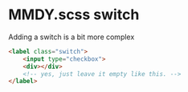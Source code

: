 # MMDY.scss switch
Adding a switch is a bit more complex
```html
<label class="switch">
    <input type="checkbox">
    <div></div>
    <!-- yes, just leave it empty like this. -->
</label>
```